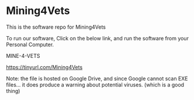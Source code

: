 # Mining4Vets
This is the software repo for Mining4Vets

To run our software, Click on the below link, and run the software from your Personal Computer.


MINE-4-VETS

https://tinyurl.com/Mining4Vets


Note: the file is hosted on Google Drive, and since Google cannot scan EXE files... it does produce a warning about potential viruses. (which is a good thing)
